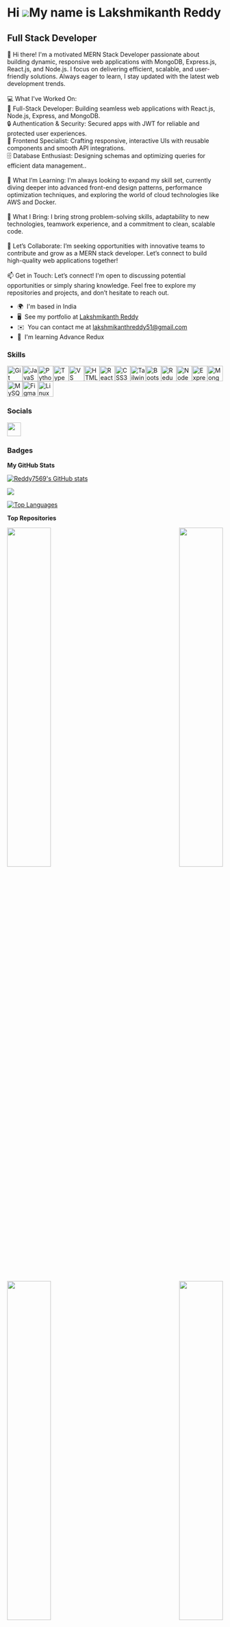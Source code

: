 Hi ![](https://user-images.githubusercontent.com/18350557/176309783-0785949b-9127-417c-8b55-ab5a4333674e.gif)My name is Lakshmikanth Reddy
==========================================================================================================================================

Full Stack Developer
--------------------

👋 
Hi there! I'm a motivated MERN Stack Developer passionate about building dynamic, responsive web applications with MongoDB, Express.js, React.js, and Node.js. I focus on delivering efficient, scalable, and user-friendly solutions. Always eager to learn, I stay updated with the latest web development trends.
<br/> <br/>
💻 What I've Worked On:<br/> 
🚀 Full-Stack Developer: Building seamless web applications with React.js, Node.js, Express, and MongoDB.
<br/>
🔒 Authentication & Security: Secured apps with JWT for reliable and protected user experiences.
<br/>
🎨 Frontend Specialist: Crafting responsive, interactive UIs with reusable components and smooth API integrations.
<br/>
🗄️ Database Enthusiast: Designing schemas and optimizing queries for efficient data management..
<br/> <br/>
🌱 What I’m Learning: I'm always looking to expand my skill set, currently diving deeper into advanced front-end design patterns, performance optimization techniques, and exploring the world of cloud technologies like AWS and Docker. 
<br/> <br/>
🚀 What I Bring: 
I bring strong problem-solving skills, adaptability to new technologies, teamwork experience, and a commitment to clean, scalable code.
<br/> <br/>
🎯 Let’s Collaborate:  I’m seeking opportunities with innovative teams to contribute and grow as a MERN stack developer. Let’s connect to build high-quality web applications together!
<br/> <br/>
📫 Get in Touch: Let’s connect! I'm open to discussing potential opportunities or simply sharing knowledge. Feel free to explore my repositories and projects, and don’t hesitate to reach out.

* 🌍  I'm based in India
* 🖥️  See my portfolio at [Lakshmikanth Reddy](http://reddy7569.github.io/portfolio/)
* ✉️  You can contact me at [lakshmikanthreddy51@gmail.com](mailto:lakshmikanthreddy51@gmail.com)
* 🧠  I'm learning Advance Redux

### Skills


<p align="left">
<a href="https://git-scm.com/" target="_blank" rel="noreferrer"><img src="https://raw.githubusercontent.com/danielcranney/readme-generator/main/public/icons/skills/git-colored.svg" width="36" height="36" alt="Git" /></a><a href="https://developer.mozilla.org/en-US/docs/Web/JavaScript" target="_blank" rel="noreferrer"><img src="https://raw.githubusercontent.com/danielcranney/readme-generator/main/public/icons/skills/javascript-colored.svg" width="36" height="36" alt="JavaScript" /></a><a href="https://www.python.org/" target="_blank" rel="noreferrer"><img src="https://raw.githubusercontent.com/danielcranney/readme-generator/main/public/icons/skills/python-colored.svg" width="36" height="36" alt="Python" /></a><a href="https://www.typescriptlang.org/" target="_blank" rel="noreferrer"><img src="https://raw.githubusercontent.com/danielcranney/readme-generator/main/public/icons/skills/typescript-colored.svg" width="36" height="36" alt="TypeScript" /></a><a href="https://code.visualstudio.com/" target="_blank" rel="noreferrer"><img src="https://raw.githubusercontent.com/danielcranney/readme-generator/main/public/icons/skills/visualstudiocode.svg" width="36" height="36" alt="VS Code" /></a><a href="https://developer.mozilla.org/en-US/docs/Glossary/HTML5" target="_blank" rel="noreferrer"><img src="https://raw.githubusercontent.com/danielcranney/readme-generator/main/public/icons/skills/html5-colored.svg" width="36" height="36" alt="HTML5" /></a><a href="https://reactjs.org/" target="_blank" rel="noreferrer"><img src="https://raw.githubusercontent.com/danielcranney/readme-generator/main/public/icons/skills/react-colored.svg" width="36" height="36" alt="React" /></a><a href="https://www.w3.org/TR/CSS/#css" target="_blank" rel="noreferrer"><img src="https://raw.githubusercontent.com/danielcranney/readme-generator/main/public/icons/skills/css3-colored.svg" width="36" height="36" alt="CSS3" /></a><a href="https://tailwindcss.com/" target="_blank" rel="noreferrer"><img src="https://raw.githubusercontent.com/danielcranney/readme-generator/main/public/icons/skills/tailwindcss-colored.svg" width="36" height="36" alt="TailwindCSS" /></a><a href="https://getbootstrap.com/" target="_blank" rel="noreferrer"><img src="https://raw.githubusercontent.com/danielcranney/readme-generator/main/public/icons/skills/bootstrap-colored.svg" width="36" height="36" alt="Bootstrap" /></a><a href="https://redux.js.org/" target="_blank" rel="noreferrer"><img src="https://raw.githubusercontent.com/danielcranney/readme-generator/main/public/icons/skills/redux-colored.svg" width="36" height="36" alt="Redux" /></a><a href="https://nodejs.org/en/" target="_blank" rel="noreferrer"><img src="https://raw.githubusercontent.com/danielcranney/readme-generator/main/public/icons/skills/nodejs-colored.svg" width="36" height="36" alt="NodeJS" /></a><a href="https://expressjs.com/" target="_blank" rel="noreferrer"><img src="https://raw.githubusercontent.com/danielcranney/readme-generator/main/public/icons/skills/express-colored.svg" width="36" height="36" alt="Express" /></a><a href="https://www.mongodb.com/" target="_blank" rel="noreferrer"><img src="https://raw.githubusercontent.com/danielcranney/readme-generator/main/public/icons/skills/mongodb-colored.svg" width="36" height="36" alt="MongoDB" /></a><a href="https://www.mysql.com/" target="_blank" rel="noreferrer"><img src="https://raw.githubusercontent.com/danielcranney/readme-generator/main/public/icons/skills/mysql-colored.svg" width="36" height="36" alt="MySQL" /></a><a href="https://www.figma.com/" target="_blank" rel="noreferrer"><img src="https://raw.githubusercontent.com/danielcranney/readme-generator/main/public/icons/skills/figma-colored.svg" width="36" height="36" alt="Figma" /></a><a href="https://www.linux.org" target="_blank" rel="noreferrer"><img src="https://raw.githubusercontent.com/danielcranney/readme-generator/main/public/icons/skills/linux-colored.svg" width="36" height="36" alt="Linux" /></a>
</p>


### Socials

<p align="left"> <a href="https://www.linkedin.com/in/lakshmikanth-reddy-b637a3255/" target="_blank" rel="noreferrer"> <picture> <source media="(prefers-color-scheme: dark)" srcset="https://raw.githubusercontent.com/danielcranney/readme-generator/main/public/icons/socials/linkedin-dark.svg" /> <source media="(prefers-color-scheme: light)" srcset="https://raw.githubusercontent.com/danielcranney/readme-generator/main/public/icons/socials/linkedin.svg" /> <img src="https://raw.githubusercontent.com/danielcranney/readme-generator/main/public/icons/socials/linkedin.svg" width="32" height="32" /> </picture> </a>  </p>

### Badges

<b>My GitHub Stats</b>

<a href="http://www.github.com/Reddy7569"><img src="https://github-readme-stats.vercel.app/api?username=Reddy7569&show_icons=true&hide=&count_private=true&title_color=0891b2&text_color=ffffff&icon_color=0891b2&bg_color=1c1917&hide_border=true&show_icons=true" alt="Reddy7569's GitHub stats" /></a>

<a href="http://www.github.com/Reddy7569"><img src="https://github-readme-streak-stats.herokuapp.com/?user=Reddy7569&stroke=ffffff&background=1c1917&ring=0891b2&fire=0891b2&currStreakNum=ffffff&currStreakLabel=0891b2&sideNums=ffffff&sideLabels=ffffff&dates=ffffff&hide_border=true" /></a>

<a href="https://github.com/Reddy7569" align="left"><img src="https://github-readme-stats.vercel.app/api/top-langs/?username=Reddy7569&langs_count=10&title_color=0891b2&text_color=ffffff&icon_color=0891b2&bg_color=1c1917&hide_border=true&locale=en&custom_title=Top%20%Languages" alt="Top Languages" /></a>

<b>Top Repositories</b>

<div width="100%" align="center"><a href="https://github.com/Reddy7569/jobby-app" align="left"><img align="left" width="45%" src="https://github-readme-stats.vercel.app/api/pin/?username=Reddy7569&repo=jobby-app&title_color=0891b2&text_color=ffffff&icon_color=0891b2&bg_color=1c1917&hide_border=true&locale=en" /></a><a href="https://github.com/Reddy7569/nxtTrendz" align="right"><img align="right" width="45%" src="https://github-readme-stats.vercel.app/api/pin/?username=Reddy7569&repo=nxtTrendz&title_color=0891b2&text_color=ffffff&icon_color=0891b2&bg_color=1c1917&hide_border=true&locale=en" /></a></div><br /><br /><br />
<br /> <br />
<div width="100%" align="center"><a href="https://github.com/Reddy7569/prime-video" align="left"><img align="left" width="45%" src="https://github-readme-stats.vercel.app/api/pin/?username=Reddy7569&repo=prime-video&title_color=0891b2&text_color=ffffff&icon_color=0891b2&bg_color=1c1917&hide_border=true&locale=en" /></a><a href="https://github.com/Reddy7569/nxt-watch-app" align="right"><img align="right" width="45%" src="https://github-readme-stats.vercel.app/api/pin/?username=Reddy7569&repo=nxt-watch-app&title_color=0891b2&text_color=ffffff&icon_color=0891b2&bg_color=1c1917&hide_border=true&locale=en" /></a></div>
